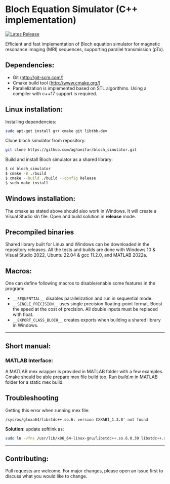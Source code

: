 # Bloch Equation Simulator (C++ implementation)
[![Lates Release](https://img.shields.io/github/v/release/aghaeifar/bloch_simulator)](https://github.com/aghaeifar/bloch_simulator/releases)


Efficient and fast implementation of Bloch equation simulator for magnetic resonance imaging (MRI) sequences, supporting parallel transmission (pTx).

## Dependencies:

* Git (http://git-scm.com/)
* Cmake build tool (http://www.cmake.org/)
* Parallelization is implemented based on STL algorithms. Using a compiler with c++17 support is required.


## Linux installation:

Installing dependencies:

```sh
sudo apt-get install g++ cmake git libtbb-dev
```

Clone bloch simulator from repository:

```sh
git clone https://github.com/aghaeifar/bloch_simulator.git
```

Build and install Bloch simulator as a shared library:

```sh
$ cd bloch_simulator
$ cmake -B ./build
$ cmake --build ./build --config Release
$ sudo make install
```

## Windows installation:
The cmake as stated above should also work in Windows. It will create a Visual Studio sln file. Open and build solution in **release** mode.
## Precompiled binaries
Shared library built for Linux and Windows can be downloaded in the repository releases. All the tests and builds are done with Windows 10 & Visual Studio 2022, Ubuntu 22.04 & gcc 11.2.0, and MATLAB 2022a.

## Macros:

One can define following macros to disable/enable some features in the program:
- ```__SEQUENTIAL__``` disables parallelization and run in sequential mode.
- ```__SINGLE_PRECISION__``` uses single precision floating-point format. Boost the speed at the cost of precision. All double inputs must be replaced with float.
- ```__EXPORT_CLASS_BLOCH__``` creates exports when building a shared library in Windows.
---

## Short manual:

### MATLAB Interface:

A MATLAB mex wrapper is provided in MATLAB folder with a few examples. Cmake should be able prepare mex file build too. Run *build.m* in MATLAB folder for a static mex build.


## Troubleshooting 

Getting this error when running mex file:
```
/sys/os/glnxa64/libstdc++.so.6: version CXXABI_1.3.8' not found
```
**Solution**: update softlink as:
```sh
sudo ln -vfns /usr/lib/x86_64-linux-gnu/libstdc++.so.6.0.30 libstdc++.so.6
```


---

## Contributing:

Pull requests are welcome. For major changes, please open an issue first to discuss what you would like to change.
